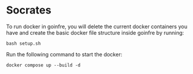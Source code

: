 # Socrates

To run docker in goinfre, you will delete the current docker containers you have and create the basic docker file structure inside goinfre by running:

```
bash setup.sh
```

Run the following command to start the docker:

```
docker compose up --build -d
```